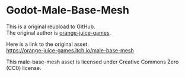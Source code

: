 # Godot-Male-Base-Mesh

This is a original reupload to GitHub.  
The original author is [orange-juice-games](https://orange-juice-games.itch.io/).  

Here is a link to the original asset.  
https://orange-juice-games.itch.io/male-base-mesh

This male-base-mesh asset is licensed under Creative Commons Zero (CC0) license.
